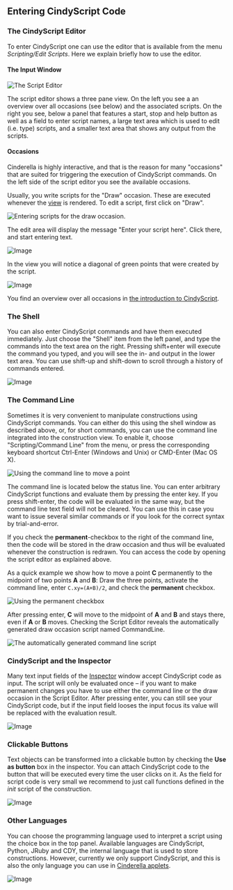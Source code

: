 ##  Entering CindyScript Code

###  The CindyScript Editor

To enter CindyScript one can use the editor that is available from the menu *Scripting/Edit Scripts*.
Here we explain briefly how to use the editor.

####  The Input Window

![The Script Editor](img/ScriptEditor.png)

The script editor shows a three pane view.
On the left you see a an overview over all occasions (see below) and the associated scripts.
On the right you see, below a panel that features a start, stop and help button as well as a field to enter script names, a large text area which is used to edit (i.e.
type) scripts, and a smaller text area that shows any output from the scripts.

####  Occasions

Cinderella is highly interactive, and that is the reason for many "occasions" that are suited for triggering the execution of CindyScript commands.
On the left side of the script editor you see the available occasions.

Usually, you write scripts for the "Draw" occasion.
These are executed whenever the [view](Views.md) is rendered.
To edit a script, first click on "Draw".

![Entering scripts for the draw occasion.](img/ScriptEditor-draw.png)

The edit area will display the message "Enter your script here".
Click there, and start entering text.

![Image](img/ScriptEditor-example.png)

In the view you will notice a diagonal of green points that were created by the script.

![Image](img/ScriptEditor-view.png)

You find an overview over all occasions in [the introduction to CindyScript](CSFundamentals.md).

###  The Shell

You can also enter CindyScript commands and have them executed immediately.
Just choose the "Shell" item from the left panel, and type the commands into the text area on the right.
Pressing shift+enter will execute the command you typed, and you will see the in- and output in the lower text area.
You can use shift-up and shift-down to scroll through a history of commands entered.

![Image](img/ScriptEditor-shell.png)

###  The Command Line

Sometimes it is very convenient to manipulate constructions using CindyScript commands.
You can either do this using the shell window as described above, or, for short commands, you can use the command line integrated into the construction view.
To enable it, choose "Scripting/Command Line" from the menu, or press the corresponding keyboard shortcut Ctrl-Enter (Windows and Unix) or CMD-Enter (Mac OS X).

![Using the command line to move a point](img/CindyScriptCommandline.png)

The command line is located below the status line.
You can enter arbitrary CindyScript functions and evaluate them by pressing the enter key.
If you press shift-enter, the code will be evaluated in the same way, but the command line text field will not be cleared.
You can use this in case you want to issue several similar commands or if you look for the correct syntax by trial-and-error.

If you check the **permanent**-checkbox to the right of the command line, then the code will be stored in the draw occasion and thus will be evaluated whenever the construction is redrawn.
You can access the code by opening the script editor as explained above.

As a quick example we show how to move a point **C** permanently to the midpoint of two points **A** and **B**: Draw the three points, activate the command line, enter `C.xy=(A+B)/2`, and check the **permanent** checkbox.

![Using the **permanent** checkbox](img/PermanentCommandLine.png)

After pressing enter, **C** will move to the midpoint of **A** and **B** and stays there, even if **A** or **B** moves.
Checking the Script Editor reveals the automatically generated draw occasion script named CommandLine.

![The automatically generated command line script](img/CommandLineScript.png)

###  CindyScript and the Inspector

Many text input fields of the [Inspector](Inspector.md) window accept CindyScript code as input.
The script will only be evaluated once – if you want to make permanent changes you have to use either the command line or the draw occasion in the Script Editor.
After pressing enter, you can still see your CindyScript code, but if the input field looses the input focus its value will be replaced with the evaluation result.

![Image](img/CindyScriptInspector.png)

###  Clickable Buttons

Text objects can be transformed into a clickable button by checking the **Use as button** box in the inspector.
You can attach CindyScript code to the button that will be executed every time the user clicks on it.
As the field for script code is very small we recommend to just call functions defined in the *init* script of the construction.

![Image](img/Clickable-Button.png)

###  Other Languages

You can choose the programming language used to interpret a script using the choice box in the top panel.
Available languages are CindyScript, Python, JRuby and CDY, the internal language that is used to store constructions.
However, currently we only support CindyScript, and this is also the only language you can use in [Cinderella applets](HTML_Export.md).

![Image](img/ScriptEditor-languages.png)
